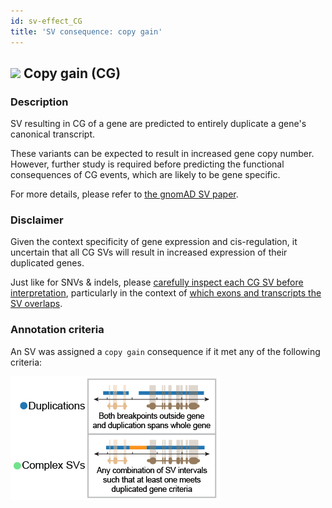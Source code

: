 ```yaml
---
id: sv-effect_CG
title: 'SV consequence: copy gain'
---
```


## ![](https://placehold.it/15/2376B2/000000?text=+) Copy gain (CG)

### Description

SV resulting in CG of a gene are predicted to entirely duplicate a gene's canonical transcript.  

These variants can be expected to result in increased gene copy number. However, further study is required before predicting the functional consequences of CG events, which are likely to be gene specific.  

For more details, please refer to [the gnomAD SV paper](https://broad.io/gnomad_sv).  

### Disclaimer

Given the context specificity of gene expression and cis-regulation, it uncertain that all CG SVs will result in increased expression of their duplicated genes. 

Just like for SNVs & indels, please [carefully inspect each CG SV before interpretation](https://broad.io/gnomad_drugs), particularly in the context of [which exons and transcripts the SV overlaps](https://broad.io/tx_annotation).

### Annotation criteria

An SV was assigned a `copy gain` consequence if it met any of the following criteria:

![Predicted loss-of-function (pLoF)](gnomAD_browser.effect_schematics_CG.png)    
